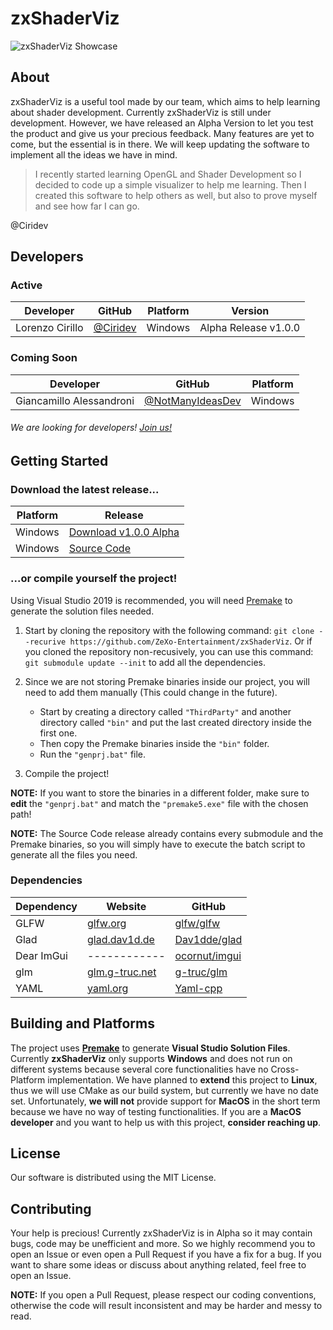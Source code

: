 # zxShaderViz

![zxShaderViz Showcase](https://github.com/Ciridev/ShaderPlayground/blob/master/Screenshots/Showcase.png)

## About
zxShaderViz is a useful tool made by our team, which aims to help learning about shader development. Currently zxShaderViz is still under development. However, we have released an Alpha Version to let you test the product and give us your precious feedback. Many features are yet to come, but the essential is in there. We will keep updating the software to implement all the ideas we have in mind. 

> I recently started learning OpenGL and Shader Development so I decided to code up a simple visualizer to help me learning. Then I created this software to help others as well, but also to prove myself and see how far I can go. 

@Ciridev

## Developers
### Active 

Developer | GitHub | Platform  | Version 
------------ | ------------ | ------------ | ------------
| Lorenzo Cirillo | [@Ciridev](https://www.github.com/Ciridev) | Windows | Alpha Release v1.0.0 |
### Coming Soon
  Developer| GitHub| Platform 
 ------------ | ---------- | ------------ 
 Giancamillo Alessandroni |  [@NotManyIdeasDev](https://www.github.com/NotManyIdeasDev) | Windows 
###### We are looking for developers! [Join us!](https://github.com/ZeXo-Entertainment/Join-Us)



## Getting Started 
### Download the latest release...

  Platform | Release  
 ------------ | ------------ 
 Windows  | [Download v1.0.0 Alpha](https://github.com/ZeXo-Entertainment/zxShaderViz/releases/tag/v1.0.0a) 
 Windows  | [Source Code](https://github.com/ZeXo-Entertainment/zxShaderViz/releases/tag/v1.0.0a) 


### ...or compile yourself the project!
Using Visual Studio 2019 is recommended, you will need [Premake](https://premake.github.io/) to generate the solution files needed.
1. Start by cloning the repository with the following command: 
`git clone --recurive https://github.com/ZeXo-Entertainment/zxShaderViz`. 
Or if you cloned the repository non-recusively, you can use this command:
`git submodule update --init` to add all the dependencies.

1. Since we are not storing Premake binaries inside our project, you will need to add them manually (This could change in the future).
	* Start by creating a directory called `"ThirdParty"` and another directory called `"bin"` and put the last created directory inside the first one. 
	* Then copy the Premake binaries inside the `"bin"` folder.
	* Run the `"genprj.bat"` file.

3. Compile the project! 

**NOTE:** If you want to store the binaries in a different folder, make sure to **edit** the `"genprj.bat"` and match the `"premake5.exe"` file with the chosen path!

**NOTE:** The Source Code release already contains every submodule and the Premake binaries, so you will simply have to execute the batch script to generate all the files you need.   

### Dependencies
  Dependency | Website | GitHub |
 ------------ | ------------ | ------------
  GLFW | [glfw.org](https://www.glfw.org) | [glfw/glfw](https://www.github.com/glfw/glfw) 
 Glad | [glad.dav1d.de](https://glad.dav1d.de/) | [Dav1dde/glad](https://github.com/Dav1dde/glad)
Dear ImGui | ------------ | [ocornut/imgui](https://www.github.com/ocornut/imgui) 
 glm |[glm.g-truc.net](https://glm.g-truc.net/0.9.9/index.html) | [g-truc/glm](https://github.com/g-truc/glm) 
YAML|[yaml.org](https://yaml.org/)|[Yaml-cpp](https://github.com/jbeder/yaml-cpp/)

## Building and Platforms
The project uses **[Premake](https://premake.github.io/)** to generate **Visual Studio Solution Files**. 
Currently  **zxShaderViz** only supports **Windows** and does not run on different systems because several core functionalities have no Cross-Platform implementation.
We have planned to **extend** this project to **Linux**, thus we will use CMake as our build system, but currently we have no date set.
Unfortunately, **we will not** provide support for **MacOS** in the short term because we have no way of testing functionalities. If you are a **MacOS developer** and you want to help us with this project, **consider reaching up**.

## License 
Our software is distributed using the MIT License. 

## Contributing 
Your help is precious! 
Currently zxShaderViz is in Alpha so it may contain bugs, code may be unefficient and more. So we highly recommend you to open an Issue or even open a Pull Request if you have a fix for a bug. If you want to share some ideas or discuss about anything related, feel free to open an Issue. 

**NOTE:** If you open a Pull Request, please respect our coding conventions, otherwise the code will result inconsistent and may be harder and messy to read. 
